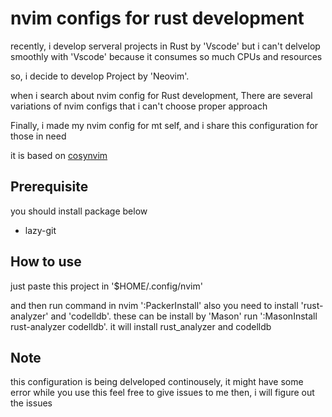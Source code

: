 # nvim configs for rust development

recently, i develop serveral projects in Rust by 'Vscode' but i can't delvelop smoothly with
'Vscode' because it consumes so much CPUs and resources

so, i decide to develop Project by 'Neovim'.

when i search about nvim config for Rust development, There are several variations of nvim
configs that i can't choose proper approach

Finally, i made my nvim config for mt self, and i share this configuration for those in need

it is based on [cosynvim](https://github.com/glepnir/cosynvim)

## Prerequisite
you should install package below
- lazy-git

## How to use
just paste this project in '$HOME/.config/nvim'

and then run command in nvim ':PackerInstall'
also you need to install 'rust-analyzer' and 'codelldb'. these can be install by 'Mason'
run ':MasonInstall rust-analyzer codelldb'. it will install rust_analyzer and codelldb

## Note
this configuration is being delveloped continousely, it might have some error while you use this
feel free to give issues to me then, i will figure out the issues

